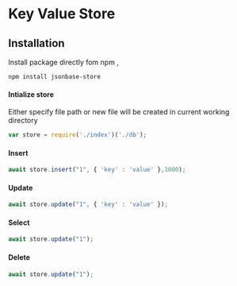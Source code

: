 # Key Value Store 

## Installation

Install package directly fom npm ,

```shell
npm install jsonbase-store
```

#### Intialize store

Either specify file path or new file will be created in current working directory

```js
var store = require('./index')('./db');
```


#### Insert

```js
await store.insert("1", { 'key' : 'value' },1000);
```


#### Update

```js
await store.update("1", { 'key' : 'value' });
```


#### Select

```js
await store.update("1");
```


#### Delete

```js
await store.update("1");
```

